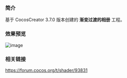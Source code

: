 ### 简介
基于 CocosCreator 3.7.0 版本创建的 **渐变过渡的相册** 工程。

### 效果预览
![image](../../../gif/202202/2022022408.gif)

### 相关链接
https://forum.cocos.org/t/shader/93831